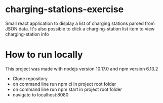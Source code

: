 # charging-stations-exercise
Small react application to display a list of charging stations parsed from JSON data. It's also possible to click a charging-station list item to view charging-station info

# How to run locally
This project was made with nodejs version 10.17.0 and npm version 6.13.2

* Clone repository
* on command line run npm ci in project root folder
* on command line run npm start in project root folder
* navigate to localhost:8080
